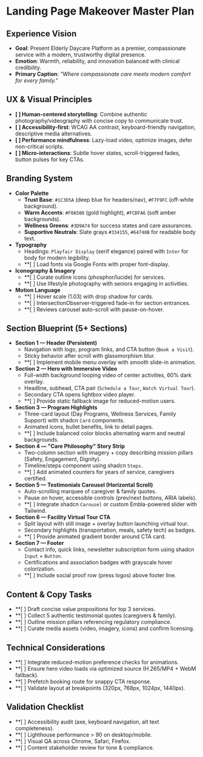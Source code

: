 # Landing Page Makeover Master Plan

## Experience Vision
- **Goal**: Present Elderly Daycare Platform as a premier, compassionate service with a modern, trustworthy digital presence.
- **Emotion**: Warmth, reliability, and innovation balanced with clinical credibility.
- **Primary Caption**: *"Where compassionate care meets modern comfort for every family."*

## UX & Visual Principles
- **[ ] Human-centered storytelling**: Combine authentic photography/videography with concise copy to communicate trust.
- **[ ] Accessibility-first**: WCAG AA contrast, keyboard-friendly navigation, descriptive media alternatives.
- **[ ] Performance mindfulness**: Lazy-load video, optimize images, defer non-critical scripts.
- **[ ] Micro-interactions**: Subtle hover states, scroll-triggered fades, button pulses for key CTAs.

## Branding System
- **Color Palette**
  - **Trust Base**: `#1C3D5A` (deep blue for headers/nav), `#F7F9FC` (off-white background).
  - **Warm Accents**: `#F0A500` (gold highlight), `#FCDFA6` (soft amber backgrounds).
  - **Wellness Greens**: `#3D9A74` for success states and care assurances.
  - **Supportive Neutrals**: Slate grays `#334155`, `#64748B` for readable body text.
- **Typography**
  - Headings: `Playfair Display` (serif elegance) paired with `Inter` for body for modern legibility.
  - **[ ] Load fonts via Google Fonts with proper font-display.
- **Iconography & Imagery**
  - **[ ] Curate outline icons (phosphor/lucide) for services.
  - **[ ] Use lifestyle photography with seniors engaging in activities.
- **Motion Language**
  - **[ ] Hover scale (1.03) with drop shadow for cards.
  - **[ ] IntersectionObserver-triggered fade-in for section entrances.
  - **[ ] Reviews carousel auto-scroll with pause-on-hover.

## Section Blueprint (5+ Sections)
- **Section 1 — Header (Persistent)**
  - Navigation with logo, program links, and CTA button (`Book a Visit`).
  - Sticky behavior after scroll with glassmorphism blur.
  - **[ ] Implement mobile menu overlay with smooth slide-in animation.
- **Section 2 — Hero with Immersive Video**
  - Full-width background looping video of center activities, 60% dark overlay.
  - Headline, subhead, CTA pair (`Schedule a Tour`, `Watch Virtual Tour`).
  - Secondary CTA opens lightbox video player.
  - **[ ] Provide static fallback image for reduced-motion users.
- **Section 3 — Program Highlights**
  - Three-card layout (Day Programs, Wellness Services, Family Support) with shadcn `Card` components.
  - Animated icons, bullet benefits, link to detail pages.
  - **[ ] Include balanced color blocks alternating warm and neutral backgrounds.
- **Section 4 — "Care Philosophy" Story Strip**
  - Two-column section with imagery + copy describing mission pillars (Safety, Engagement, Dignity).
  - Timeline/steps component using shadcn `Steps`.
  - **[ ] Add animated counters for years of service, caregivers certified.
- **Section 5 — Testimonials Carousel (Horizontal Scroll)**
  - Auto-scrolling marquee of caregiver & family quotes.
  - Pause on hover, accessible controls (prev/next buttons, ARIA labels).
  - **[ ] Integrate shadcn `Carousel` or custom Embla-powered slider with Tailwind.
- **Section 6 — Facility Virtual Tour CTA**
  - Split layout with still image + overlay button launching virtual tour.
  - Secondary highlights (transportation, meals, safety tech) as badges.
  - **[ ] Provide animated gradient border around CTA card.
- **Section 7 — Footer**
  - Contact info, quick links, newsletter subscription form using shadcn `Input` + `Button`.
  - Certifications and association badges with grayscale hover colorization.
  - **[ ] Include social proof row (press logos) above footer line.

## Content & Copy Tasks
- **[ ] Draft concise value propositions for top 3 services.
- **[ ] Collect 5 authentic testimonial quotes (caregivers & family).
- **[ ] Outline mission pillars referencing regulatory compliance.
- **[ ] Curate media assets (video, imagery, icons) and confirm licensing.

## Technical Considerations
- **[ ] Integrate reduced-motion preference checks for animations.
- **[ ] Ensure hero video loads via optimized source (H.265/MP4 + WebM fallback).
- **[ ] Prefetch booking route for snappy CTA response.
- **[ ] Validate layout at breakpoints (320px, 768px, 1024px, 1440px).

## Validation Checklist
- **[ ] Accessibility audit (axe, keyboard navigation, alt text completeness).
- **[ ] Lighthouse performance > 90 on desktop/mobile.
- **[ ] Visual QA across Chrome, Safari, Firefox.
- **[ ] Content stakeholder review for tone & compliance.
